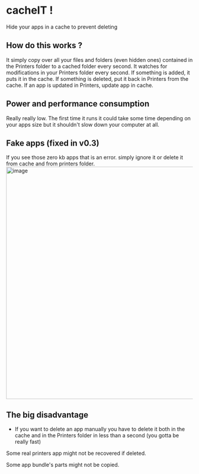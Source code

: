 # cacheIT !
Hide your apps in a cache to prevent deleting

## How do this works ?
It simply copy over all your files and folders (even hidden ones) contained in the Printers folder to a cached folder every second.
It watches for modifications in your Printers folder every second. If something is added, it puts it in the cache. If something is deleted, put it back in Printers from the cache.
If an app is updated in Printers, update app in cache.

## Power and performance consumption
Really really low. The first time it runs it could take some time depending on your apps size but it shouldn't slow down your computer at all.

## Fake apps (fixed in v0.3)
If you see those zero kb apps that is an error. simply ignore it or delete it from cache and from printers folder.
<img width="625" alt="image" src="https://github.com/c22dev/cacheIT/assets/102235607/3682533d-319a-4e11-885e-9d7f097d2d90">

## The big disadvantage
- If you want to delete an app manually you have to delete it both in the cache and in the Printers folder in less than a second (you gotta be really fast)


Some real printers app might not be recovered if deleted.

Some app bundle's parts might not be copied.

